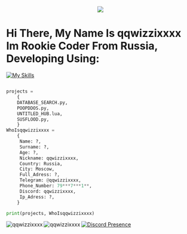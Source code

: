 <h1 align="center">
    <img src="https://readme-typing-svg.herokuapp.com/?font=Overpass&weight=900&size=48&pause=1000&color=8478F7&center=true&vCenter=true&random=true&width=900&lines=qqwizzixxxx" />
</h1>

# Hi There, My Name Is qqwizzixxxx Im Rookie Coder From Russia, Developing Using:
[![My Skills](https://skillicons.dev/icons?i=discord,github,lua,python,html,java)](https://skillicons.dev)

```python

projects =
    {
    DATABASE_SEARCH.py,
    POOPDDOS.py,
    UNTITLED_HUB.lua,
    SUSFLOOD.py,
    }
WhoIsqqwizzixxxx =
    {
     Name: ?,
     Surname: ?,
     Age: ?,
     Nickname: qqwizzixxxx,
     Country: Russia,
     City: Moscow,
     Full_Adress: ?,
     Telegram: @qqwizzixxxx,
     Phone_Number: 79***7***1**,
     Discord: qqwizzixxxx,
     Ip_Adress: ?,
    }

print(projects, WhoIsqqwizzixxxx)
```

<p><img align="left" src="https://github-readme-stats.vercel.app/api?username=qqwizzixxxx&show_icons=true&theme=transparent" alt="qqwizzixxxx" /></p>
<p><img align="left" src="https://github-readme-stats.vercel.app/api/top-langs/?username=qqwizzixxxx&show_icons=true&theme=transparent" alt="qqwizzixxxx" /></p>

 [![Discord Presence](https://lanyard.cnrad.dev/api/802215458588721187)](https://discord.com/users/802215458588721187)
